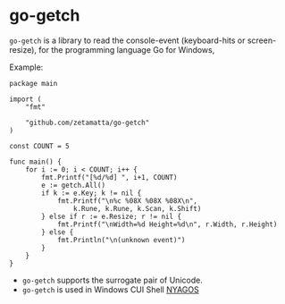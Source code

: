 go-getch
=========

`go-getch` is a library to read the console-event 
(keyboard-hits or screen-resize),
for the programming language Go for Windows,

Example:

    package main

    import (
        "fmt"

        "github.com/zetamatta/go-getch"
    )

    const COUNT = 5

    func main() {
        for i := 0; i < COUNT; i++ {
            fmt.Printf("[%d/%d] ", i+1, COUNT)
            e := getch.All()
            if k := e.Key; k != nil {
                fmt.Printf("\n%c %08X %08X %08X\n",
                    k.Rune, k.Rune, k.Scan, k.Shift)
            } else if r := e.Resize; r != nil {
                fmt.Printf("\nWidth=%d Height=%d\n", r.Width, r.Height)
            } else {
                fmt.Println("\n(unknown event)")
            }
        }
    }

- `go-getch` supports the surrogate pair of Unicode.
- `go-getch` is used in Windows CUI Shell [NYAGOS](https://github.com/zetamatta/nyagos)
